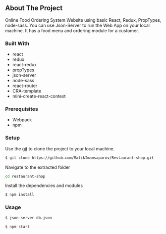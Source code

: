 <!-- ABOUT THE PROJECT -->
## About The Project
Online Food Ordering System Website using basic React, Redux, PropTypes, node-sass. You can use Json-Server to run the Web App on your local machine. It has a food menu and ordering module for a customer.

### Built With
- react
- redux
- react-redux
- propTypes
- json-server
- node-sass
- react-router  
- CRA-template
- mini-create-react-context

### Prerequisites
- Webpack 
- npm

### Setup
Use the [git](https://git-scm.com/downloads) to clone the project to your local machine.
```sh
$ git clone https://github.com/MalikImansaparov/Restaurant-shop.git
```

Navigate to the extracted folder
```sh 
cd restaurant-shop
```

Install the dependencies and modules
```sh
$ npm install
```

### Usage
```sh
$ json-server db.json
```
```sh
$ npm start
```

